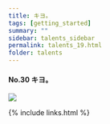 ```yaml
---
title: キヨ。
tags: [getting_started]
summary: ""
sidebar: talents_sidebar
permalink: talents_19.html
folder: talents
---
```



#### No.30 キヨ。

![](https://yt3.ggpht.com/ytc/AKedOLTa-SKz2nMicx5vd_y38YMCwDK2Op6S1JD_467ciA=s176-c-k-c0x00ffffff-no-rj)







{% include links.html %}
